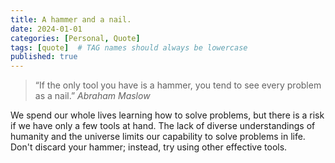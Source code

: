 ```yaml
---
title: A hammer and a nail.
date: 2024-01-01
categories: [Personal, Quote]
tags: [quote]  # TAG names should always be lowercase
published: true
---
```


> “If the only tool you have is a hammer, you tend to see every problem as a nail.” *Abraham Maslow*

We spend our whole lives learning how to solve problems, but there is a risk if we have only a few tools at hand. The lack of diverse understandings of humanity and the universe limits our capability to solve problems in life. Don't discard your hammer; instead, try using other effective tools. 
